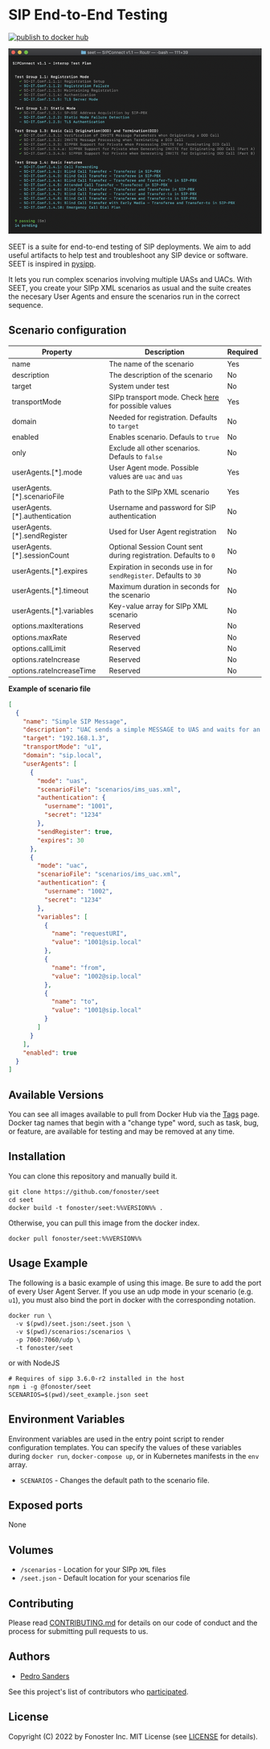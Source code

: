 # SIP End-to-End Testing

[![publish to docker hub](https://github.com/fonoster/seet/actions/workflows/gh-docker.yml/badge.svg)](https://github.com/fonoster/seet/actions/workflows/gh-docker.yml)

<img src="test_example.png" />

SEET is a suite for end-to-end testing of SIP deployments. We aim to add useful artifacts to help test and troubleshoot any SIP device or software. SEET is inspired in [pysipp](https://github.com/SIPp/pysipp).

It lets you run complex scenarios involving multiple UASs and UACs. With SEET, you create your SIPp XML scenarios as usual and the suite creates the necesary User Agents and ensure the scenarios run in the correct sequence.

## Scenario configuration

| Property                                | Description                                                       | Required |
| --------------------------------------- | ----------------------------------------------------------------- | -------- |
| name                                    | The name of the scenario                                          | Yes      |
| description                             | The description of the scenario                                   | No       |
| target                                  | System under test                                                 | No       |
| transportMode                           | SIPp transport mode. Check [here](https://github.com/SIPp/sipp/blob/v3.6.1/docs/transport.rst) for possible values               | Yes      |
| domain                                  | Needed for registration. Defaults to `target`                     | No       |
| enabled                                 | Enables scenario. Defauls to `true`                               | No       |
| only                                    | Exclude all other scenarios. Defauls to `false`                   | No       |
| userAgents.[*].mode                     | User Agent mode. Possible values are `uac` and `uas`              | Yes      |
| userAgents.[*].scenarioFile             | Path to the SIPp XML scenario                                     | Yes      |
| userAgents.[*].authentication           | Username and password for SIP authentication                      | No       |
| userAgents.[*].sendRegister             | Used for User Agent registration                                  | No       |
| userAgents.[*].sessionCount             | Optional Session Count sent during registration. Defaults to `0`  | No       |
| userAgents.[*].expires                  | Expiration in seconds use in for `sendRegister`. Defaults to `30` | No       |
| userAgents.[*].timeout                  | Maximum duration in seconds for the scenario                      | No       |
| userAgents.[*].variables                | Key-value array for SIPp XML scenario                             | No       |
| options.maxIterations                   | Reserved                                                          | No       |
| options.maxRate                         | Reserved                                                          | No       |
| options.callLimit                       | Reserved                                                          | No       |
| options.rateIncrease                    | Reserved                                                          | No       |
| options.rateIncreaseTime                | Reserved                                                          | No       |

**Example of scenario file**

```json
[
  {
    "name": "Simple SIP Message",
    "description": "UAC sends a simple MESSAGE to UAS and waits for an OK response",
    "target": "192.168.1.3",
    "transportMode": "u1",
    "domain": "sip.local",
    "userAgents": [
      {
        "mode": "uas",
        "scenarioFile": "scenarios/ims_uas.xml",
        "authentication": {
          "username": "1001",
          "secret": "1234"
        },
        "sendRegister": true,
        "expires": 30
      },
      {
        "mode": "uac",
        "scenarioFile": "scenarios/ims_uac.xml",
        "authentication": {
          "username": "1002",
          "secret": "1234"
        },
        "variables": [
          {
            "name": "requestURI",
            "value": "1001@sip.local"
          },
          {
            "name": "from",
            "value": "1002@sip.local"
          },
          {
            "name": "to",
            "value": "1001@sip.local"
          }
        ]
      }
    ],
    "enabled": true
  }
]
```

## Available Versions

You can see all images available to pull from Docker Hub via the [Tags](https://hub.docker.com/repository/docker/fonoster/seet) page. Docker tag names that begin with a "change type" word, such as task, bug, or feature, are available for testing and may be removed at any time.

## Installation

You can clone this repository and manually build it.

```
git clone https://github.com/fonoster/seet
cd seet
docker build -t fonoster/seet:%%VERSION%% .
```

Otherwise, you can pull this image from the docker index.

```
docker pull fonoster/seet:%%VERSION%%
```

## Usage Example

The following is a basic example of using this image. Be sure to add the port of every User Agent Server. If you use an udp mode in your scenario (e.g. `u1`), you must also bind the port in docker with the corresponding notation.

```
docker run \
  -v $(pwd)/seet.json:/seet.json \
  -v $(pwd)/scenarios:/scenarios \
  -p 7060:7060/udp \
  -t fonoster/seet 
```

or with NodeJS

```
# Requires of sipp 3.6.0-r2 installed in the host
npm i -g @fonoster/seet
SCENARIOS=$(pwd)/seet_example.json seet
```

## Environment Variables

Environment variables are used in the entry point script to render configuration templates. You can specify the values of these variables during `docker run`, `docker-compose up`, or in Kubernetes manifests in the `env` array.

- `SCENARIOS` - Changes the default path to the scenario file.

## Exposed ports

None

## Volumes

- `/scenarios` - Location for your SIPp `XML` files
- `/seet.json` - Default location for your scenarios file

## Contributing

Please read [CONTRIBUTING.md](https://github.com/fonoster/fonoster/blob/master/CONTRIBUTING.md) for details on our code of conduct and the process for submitting pull requests to us.

## Authors

- [Pedro Sanders](https://github.com/psanders)

See this project's list of contributors who [participated](https://github.com/fonoster/seet/contributors).

## License

Copyright (C) 2022 by Fonoster Inc. MIT License (see [LICENSE](https://github.com/fonoster/fonoster/blob/master/LICENSE) for details).
